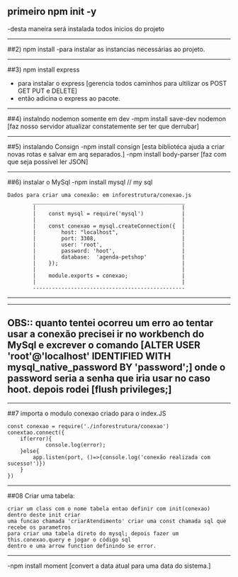 ## primeiro npm init -y

-desta maneira será instalada todos inicios do projeto

-----------------------------------------------------------------------------------------
##2) npm install
-para instalar as instancias necessárias ao projeto.

-----------------------------------------------------------------------------------------
##3) npm install express

-   para instalar o express [gerencia todos caminhos para ultilizar os POST GET PUT e DELETE]
-   então adicina o express ao pacote.

-----------------------------------------------------------------------------------------
##4) instalndo nodemon somente em dev
    -mpm install save-dev nodemon [faz nosso servidor atualizar constatemente ser ter que derrubar]

-----------------------------------------------------------------------------------------
##5) instalando Consign
    -npm install consign [esta bibliotéca ajuda a criar novas rotas e salvar em arq separados.]
    -npm install body-parser [faz com que seja possivel ler JSON]

-----------------------------------------------------------------------------------------
##6) instalar o MySql
    -npm install mysql // my sql

    Dados para criar uma conexão: em inforestrutura/conexao.js
            ________________________________________________
            |                                              |
            |    const mysql = require('mysql')            |
            |                                              |
            |    const conexao = mysql.createConnection({  |
            |        host: "localhost",                    |
            |        port: 3308,                           |
            |        user: 'root',                         |
            |        password: 'hoot',                     |
            |        database:  'agenda-petshop'           |
            |    });                                       |
            |                                              |
            |    module.exports = conexao;                 |
            |                                              |
            ------------------------------------------------
-----------------------------------------------------------------------------------------
-----------------------------------------------------------------------------------------
OBS:: quanto tentei ocorreu um erro ao tentar usar a conexão precisei ir no workbench do MySql
e excrever o comando
[ALTER USER 'root'@'localhost' IDENTIFIED WITH mysql_native_password BY 'password';]
onde o password seria a senha que iria usar no caso hoot.
depois rodei
[flush privileges;]
-----------------------------------------------------------------------------------------
-----------------------------------------------------------------------------------------
##7 importa o modulo conexao criado para o index.JS

    const conexao = require('./inforestrutura/conexao')
    conextao.connect({
        if(error){
                console.log(error);
        }else{
            app.listen(port, ()=>{console.log('conexão realizada com sucesso!')})
        }
    })

-----------------------------------------------------------------------------------------
##08 Criar uma tabela:

    criar um class com o nome tabela entao definir com init(conexao) dentro deste init criar
    uma funcao chamada 'criarAtendimento' criar uma const chamada sql que recebe os parametros
    para criar uma tabela direto do mysql; depois fazer um this.conexao.query e jogar o código sql
    dentro e uma arrow function definindo se error.
---------------------------------------------------------------------------------------
-npm install moment 
    [convert a data atual para uma data do sistema.]